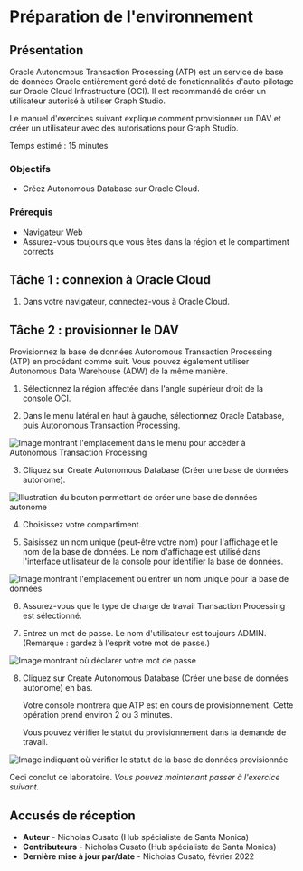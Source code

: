 # Préparation de l'environnement

## Présentation

Oracle Autonomous Transaction Processing (ATP) est un service de base de données Oracle entièrement géré doté de fonctionnalités d'auto-pilotage sur Oracle Cloud Infrastructure (OCI). Il est recommandé de créer un utilisateur autorisé à utiliser Graph Studio.

Le manuel d'exercices suivant explique comment provisionner un DAV et créer un utilisateur avec des autorisations pour Graph Studio.

Temps estimé : 15 minutes

### Objectifs

*   Créez Autonomous Database sur Oracle Cloud.

### Prérequis

*   Navigateur Web
*   Assurez-vous toujours que vous êtes dans la région et le compartiment corrects

## **Tâche 1 :** connexion à Oracle Cloud

1.  Dans votre navigateur, connectez-vous à Oracle Cloud.

## **Tâche 2 :** provisionner le DAV

Provisionnez la base de données Autonomous Transaction Processing (ATP) en procédant comme suit. Vous pouvez également utiliser Autonomous Data Warehouse (ADW) de la même manière.

1.  Sélectionnez la région affectée dans l'angle supérieur droit de la console OCI.
    
2.  Dans le menu latéral en haut à gauche, sélectionnez Oracle Database, puis Autonomous Transaction Processing.
    

![Image montrant l'emplacement dans le menu pour accéder à Autonomous Transaction Processing](./images/atp.png)

3.  Cliquez sur Create Autonomous Database (Créer une base de données autonome).

![Illustration du bouton permettant de créer une base de données autonome](./images/create-adb.png)

4.  Choisissez votre compartiment.
    
5.  Saisissez un nom unique (peut-être votre nom) pour l'affichage et le nom de la base de données. Le nom d'affichage est utilisé dans l'interface utilisateur de la console pour identifier la base de données.
    

![Image montrant l'emplacement où entrer un nom unique pour la base de données](./images/unique-name.png)

6.  Assurez-vous que le type de charge de travail Transaction Processing est sélectionné.
    
7.  Entrez un mot de passe. Le nom d'utilisateur est toujours ADMIN. (Remarque : gardez à l'esprit votre mot de passe.)
    

![Image montrant où déclarer votre mot de passe](./images/password.png)

8.  Cliquez sur Create Autonomous Database (Créer une base de données autonome) en bas.
    
    Votre console montrera que ATP est en cours de provisionnement. Cette opération prend environ 2 ou 3 minutes.
    
    Vous pouvez vérifier le statut du provisionnement dans la demande de travail.
    

![Image indiquant où vérifier le statut de la base de données provisionnée](./images/status.png)

Ceci conclut ce laboratoire. _Vous pouvez maintenant passer à l'exercice suivant._

## Accusés de réception

*   **Auteur** - Nicholas Cusato (Hub spécialiste de Santa Monica)
*   **Contributeurs** - Nicholas Cusato (Hub spécialiste de Santa Monica)
*   **Dernière mise à jour par/date** - Nicholas Cusato, février 2022